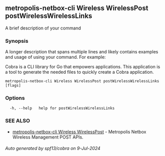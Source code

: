 ## metropolis-netbox-cli Wireless WirelessPost postWirelessWirelessLinks

A brief description of your command

### Synopsis

A longer description that spans multiple lines and likely contains examples
and usage of using your command. For example:

Cobra is a CLI library for Go that empowers applications.
This application is a tool to generate the needed files
to quickly create a Cobra application.

```
metropolis-netbox-cli Wireless WirelessPost postWirelessWirelessLinks [flags]
```

### Options

```
  -h, --help   help for postWirelessWirelessLinks
```

### SEE ALSO

* [metropolis-netbox-cli Wireless WirelessPost]()	 - Metropolis Netbox Wireless Management POST APIs.

###### Auto generated by spf13/cobra on 9-Jul-2024
